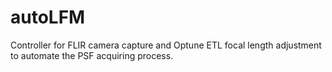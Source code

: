 # autoLFM

Controller for FLIR camera capture and Optune ETL focal length adjustment to automate the PSF acquiring process. 
